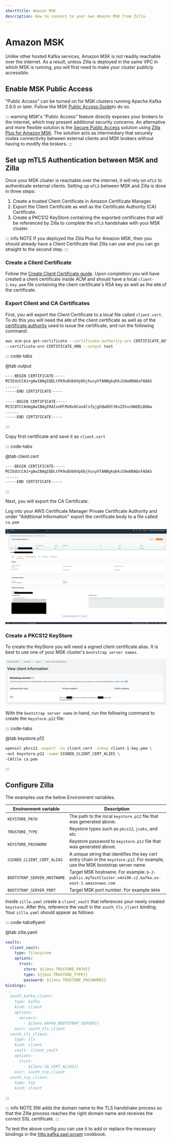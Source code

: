 ```yaml
---
shortTitle: Amazon MSK
description: How to connect to your own Amazon MSK from Zilla.
---
```


# Amazon MSK

Unlike other hosted Kafka services, Amazon MSK is not readily reachable over the internet. As a result, unless Zilla is deployed in the same VPC in which MSK is running, you will first need to make your cluster publicly accessible.

## Enable MSK Public Access

"Public Access" can be turned on for MSK clusters running Apache Kafka 2.6.0 or later. Follow the MSK [Public Access Guide](https://docs.aws.amazon.com/msk/latest/developerguide/public-access.html)to do so.

::: warning
MSK's “Public Access” feature directly exposes your brokers to the internet, which may present additional security concerns. An alternative and more flexible solution is the [Secure Public Access](../../zilla-plus-in-production/secure-public-access/) solution using [Zilla Plus for Amazon MSK](https://aws.amazon.com/marketplace/pp/prodview-jshnzslazfm44). The solution acts as intermediary that securely routes connectivity between external clients and MSK brokers without having to modify the brokers.
:::

## Set up mTLS Authentication between MSK and Zilla

Once your MSK cluster is reachable over the internet, it will rely on `mTLS` to authenticate external clients. Setting up `mTLS` between MSK and Zilla is done in three steps:

1. Create a trusted Client Certificate in Amazon Certificate Manager.
1. Export the Client Certificate as well as the Certificate Authority (CA) Certificate.
1. Create a PKCS12 KeyStore containing the exported certificates that will be referenced by Zilla to complete the `mTLS` handshake with your MSK cluster.

::: info NOTE
If you deployed the Zilla Plus for Amazon MSK, then you should already have a Client Certificate that Zilla can use and you can go straight to the second step.
:::

### Create a Client Certificate

Follow the [Create Client Certificate guide](../../../solutions/how-tos/aws-services/create-client-certificate-acm.md). Upon completion you will have created a client certificate inside ACM and should have a local `client-1.key.pem` file containing the client certificate's RSA key as well as the `ARN` of the certificate.

### Export Client and CA Certificates

First, you will export the Client Certificate to a local file called `client.cert`. To do this you will need the `ARN` of the client certificate as well as of the [certificate authority](../../../solutions/how-tos/aws-services/create-certificate-authority-acm.md) used to issue the certificate, and run the following command:

```bash
aws acm-pca get-certificate --certificate-authority-arn CERTIFICATE_AUTHORITY_ARN \
--certificate-arn CERTIFICATE_ARN --output text
```

::: code-tabs

@tab output

```output:no-line-numbers
----BEGIN CERTIFICATE-----
MIIEdzCCA1+gAwIBAgIQDLtFK9uDUb6VpObjhusyhTANBgkqhkiG9w0BAQsFADAS
......
-----END CERTIFICATE-----

-----BEGIN CERTIFICATE-----
MIIC8TCCAdmgAwIBAgIRAIxnMlRU8x8CasAlsfpjghQwDQYJKoZIhvcNAQELBQAw
......
-----END CERTIFICATE-----
```

:::

Copy first certificate and save it as `client.cert`

::: code-tabs

@tab client.cert

```output:no-line-numbers
----BEGIN CERTIFICATE-----
MIIEdzCCA1+gAwIBAgIQDLtFK9uDUb6VpObjhusyhTANBgkqhkiG9w0BAQsFADAS
......
-----END CERTIFICATE-----
```

:::

Next, you will export the CA Certificate.

Log into your AWS Certificate Manager Private Certificate Authority and under "Additional Information" export the certificate body to a file called `ca.pem`

![Export the CA Certificate](./pca-ca-cert.png)

### Create a PKCS12 KeyStore

To create the KeyStore you will need a signed client certificate alias. It is best to use one of your MSK cluster's `bootstrap server names`.

![chose one of the bootstrap server names such as b-1.xxx.xxx.kafka-use-east.amazonaws.com:9094](./bootstrap-server-names.png)

With the `bootstrap server name` in hand, run the following command to create the `keystore.p12` file:

::: code-tabs

@tab keystore.p12

```bash
openssl pkcs12 -export -in client.cert -inkey client-1.key.pem \
-out keystore.p12 -name SIGNED_CLIENT_CERT_ALIES \
-CAfile ca.pem
```

:::

## Configure Zilla

The examples use the below Environment variables.

| Environment variable        | Description                                                                                                                     |
| --------------------------- | ------------------------------------------------------------------------------------------------------------------------------- |
| `KEYSTORE_PATH`             | The path to the local `keystore.p12` file that was generated above.                                                             |
| `TRUSTORE_TYPE`             | Keystore types such as `pkcs12`, `jceks`, and etc                                                                               |
| `KEYSTORE_PASSWORD`         | Keystore password to `keystore.p12` file that was generated above.                                                              |
| `SIGNED_CLIENT_CERT_ALIAS`  | A unique string that identifies the key cert entry chain in the `keystore.p12`. For example, use the MSK bootstrap server name. |
| `BOOTSTRAP_SERVER_HOSTNAME` | Target MSK hostname. For example: `b-2-public.myTestCluster.v4ni96.c2.kafka.us-east-1.amazonaws.com`                            |
| `BOOTSTRAP_SERVER_PORT`     | Target MSK port number. For example `9094`                                                                                      |

Inside `zilla.yaml` create a `client_vault` that references your newly created `keystore`. After this, reference the vault in the `south_tls_client` binding. Your `zilla.yaml` should appear as follows:

::: code-tabs#yaml

@tab zilla.yaml

```yaml
vaults:
  client_vault:
    type: filesystem
    options:
      trust:
        store: ${{env.TRUSTORE_PATH}}
        type: ${{env.TRUSTORE_TYPE}}
        password: ${{env.TRUSTORE_PASSWORD}}
bindings:
...
  south_kafka_client:
    type: kafka
    kind: client
    options:
      servers:
        - ${{env.KAFKA_BOOTSTRAP_SERVER}}
    exit: south_tls_client
  south_tls_client:
    type: tls
    kind: client
    vault: client_vault
    options:
      trust:
        - ${{env.CA_CERT_ALIAS}}
    exit: south_tcp_client
  south_tcp_client:
    type: tcp
    kind: client
```

:::

::: info NOTE
SNI adds the domain name to the TLS handshake process so that the Zilla process reaches the right domain name and receives the correct SSL certificate.
:::

To test the above config you can use it to add or replace the necessary bindings in the [http.kafka.sasl.scram](https://github.com/aklivity/zilla-docs/releases/latest/download/http.kafka.sasl.scram.tar.gz) cookbook.
